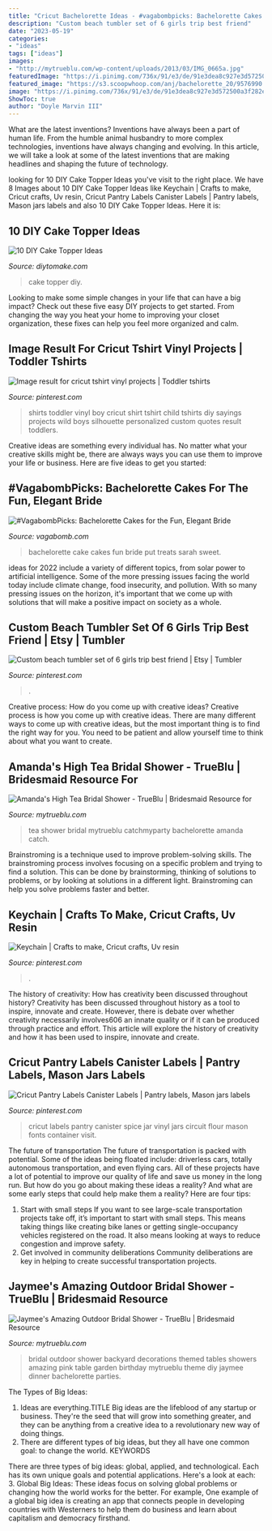 ```yaml
---
title: "Cricut Bachelorette Ideas - #vagabombpicks: Bachelorette Cakes For The Fun, Elegant Bride"
description: "Custom beach tumbler set of 6 girls trip best friend"
date: "2023-05-19"
categories:
- "ideas"
tags: ["ideas"]
images:
- "http://mytrueblu.com/wp-content/uploads/2013/03/IMG_0665a.jpg"
featuredImage: "https://i.pinimg.com/736x/91/e3/de/91e3dea8c927e3d572500a3f282e8b04.jpg"
featured_image: "https://s3.scoopwhoop.com/anj/bachelorette_20/9576990.jpg"
image: "https://i.pinimg.com/736x/91/e3/de/91e3dea8c927e3d572500a3f282e8b04.jpg"
ShowToc: true
author: "Doyle Marvin III"
---
```



What are the latest inventions?
Inventions have always been a part of human life. From the humble animal husbandry to more complex technologies, inventions have always changing and evolving. In this article, we will take a look at some of the latest inventions that are making headlines and shaping the future of technology.

	

		
looking for 10 DIY Cake Topper Ideas you've visit to the right place. We have 8 Images about 10 DIY Cake Topper Ideas like Keychain | Crafts to make, Cricut crafts, Uv resin, Cricut Pantry Labels Canister Labels | Pantry labels, Mason jars labels and also 10 DIY Cake Topper Ideas. Here it is:
		
    
## 10 DIY Cake Topper Ideas

<img loading=lazy src="https://www.diytomake.com/wp-content/uploads/2015/11/Cake-Topper.jpg" onerror="this.onerror=null;this.src='https://tse4.mm.bing.net/th?id=OIP.8YWl2PXRPHlK4AamqqpC6wHaLH&amp;pid=15.1';" alt="10 DIY Cake Topper Ideas">

_Source: diytomake.com_

>cake topper diy. 

	

Looking to make some simple changes in your life that can have a big impact? Check out these five easy DIY projects to get started. From changing the way you heat your home to improving your closet organization, these fixes can help you feel more organized and calm.

    
## Image Result For Cricut Tshirt Vinyl Projects | Toddler Tshirts

<img loading=lazy src="https://i.pinimg.com/736x/01/2b/c4/012bc4207e7a931b6e36ebcdd888a8b6.jpg" onerror="this.onerror=null;this.src='https://tse2.mm.bing.net/th?id=OIP.DgR7PGJmXK656SKuHrOIcwHaJ4&amp;pid=15.1';" alt="Image result for cricut tshirt vinyl projects | Toddler tshirts">

_Source: pinterest.com_

>shirts toddler vinyl boy cricut shirt tshirt child tshirts diy sayings projects wild boys silhouette personalized custom quotes result toddlers. 

	

Creative ideas are something every individual has. No matter what your creative skills might be, there are always ways you can use them to improve your life or business. Here are five ideas to get you started: 

    
## #VagabombPicks: Bachelorette Cakes For The Fun, Elegant Bride

<img loading=lazy src="https://s3.scoopwhoop.com/anj/bachelorette_20/9576990.jpg" onerror="this.onerror=null;this.src='https://tse3.mm.bing.net/th?id=OIP.zYKuk6eOuzhcSHFp6YXXiAHaFj&amp;pid=15.1';" alt="#VagabombPicks: Bachelorette Cakes for the Fun, Elegant Bride">

_Source: vagabomb.com_

>bachelorette cake cakes fun bride put treats sarah sweet. 

	

ideas for 2022 include a variety of different topics, from solar power to artificial intelligence. Some of the more pressing issues facing the world today include climate change, food insecurity, and pollution. With so many pressing issues on the horizon, it's important that we come up with solutions that will make a positive impact on society as a whole.

    
## Custom Beach Tumbler Set Of 6 Girls Trip Best Friend | Etsy | Tumbler

<img loading=lazy src="https://i.pinimg.com/736x/cb/ea/cc/cbeacc7d3567aa86d468fe63ff37a71b.jpg" onerror="this.onerror=null;this.src='https://tse3.mm.bing.net/th?id=OIP.sWWWYKzUn6-K_Lx9JJlkLwHaJ4&amp;pid=15.1';" alt="Custom beach tumbler set of 6 girls trip best friend | Etsy | Tumbler">

_Source: pinterest.com_

>. 

	

Creative process: How do you come up with creative ideas?
Creative process is how you come up with creative ideas. There are many different ways to come up with creative ideas, but the most important thing is to find the right way for you. You need to be patient and allow yourself time to think about what you want to create.

    
## Amanda&#039;s High Tea Bridal Shower - TrueBlu | Bridesmaid Resource For

<img loading=lazy src="http://mytrueblu.com/wp-content/uploads/2013/02/DSC01799.jpg" onerror="this.onerror=null;this.src='https://tse1.mm.bing.net/th?id=OIP.fYXSSBoDvrLSVVC7Iv9PHwHaJ4&amp;pid=15.1';" alt="Amanda&#039;s High Tea Bridal Shower - TrueBlu | Bridesmaid Resource for">

_Source: mytrueblu.com_

>tea shower bridal mytrueblu catchmyparty bachelorette amanda catch. 

	

Brainstroming is a technique used to improve problem-solving skills. The brainstroming process involves focusing on a specific problem and trying to find a solution. This can be done by brainstorming, thinking of solutions to problems, or by looking at solutions in a different light. Brainstroming can help you solve problems faster and better.

    
## Keychain | Crafts To Make, Cricut Crafts, Uv Resin

<img loading=lazy src="https://i.pinimg.com/736x/06/9c/d2/069cd29671b56083951d4eb84b78c1f9.jpg" onerror="this.onerror=null;this.src='https://tse2.mm.bing.net/th?id=OIP.pDZaRLN7qRfrW3H3i6D_oAHaOt&amp;pid=15.1';" alt="Keychain | Crafts to make, Cricut crafts, Uv resin">

_Source: pinterest.com_

>. 

	

The history of creativity: How has creativity been discussed throughout history?
Creativity has been discussed throughout history as a tool to inspire, innovate and create. However, there is debate over whether creativity necessarily involves606
an innate quality or if it can be produced through practice and effort. This article will explore the history of creativity and how it has been used to inspire, innovate and create.

    
## Cricut Pantry Labels Canister Labels | Pantry Labels, Mason Jars Labels

<img loading=lazy src="https://i.pinimg.com/736x/91/e3/de/91e3dea8c927e3d572500a3f282e8b04.jpg" onerror="this.onerror=null;this.src='https://tse4.mm.bing.net/th?id=OIP.s0xAxmAgDDyoMILa6WvgtAHaLG&amp;pid=15.1';" alt="Cricut Pantry Labels Canister Labels | Pantry labels, Mason jars labels">

_Source: pinterest.com_

>cricut labels pantry canister spice jar vinyl jars circuit flour mason fonts container visit. 

	

The future of transportation
The future of transportation is packed with potential. Some of the ideas being floated include: driverless cars, totally autonomous transportation, and even flying cars. All of these projects have a lot of potential to improve our quality of life and save us money in the long run. But how do you go about making these ideas a reality? And what are some early steps that could help make them a reality? Here are four tips: 
1. Start with small steps 
If you want to see large-scale transportation projects take off, it’s important to start with small steps. This means taking things like creating bike lanes or getting single-occupancy vehicles registered on the road. It also means looking at ways to reduce congestion and improve safety. 
2. Get involved in community deliberations 
Community deliberations are key in helping to create successful transportation projects.

    
## Jaymee&#039;s Amazing Outdoor Bridal Shower - TrueBlu | Bridesmaid Resource

<img loading=lazy src="http://mytrueblu.com/wp-content/uploads/2013/03/IMG_0665a.jpg" onerror="this.onerror=null;this.src='https://tse4.mm.bing.net/th?id=OIP.1WdKmiK8zcDr9F0PeIiZnwHaLH&amp;pid=15.1';" alt="Jaymee&#039;s Amazing Outdoor Bridal Shower - TrueBlu | Bridesmaid Resource">

_Source: mytrueblu.com_

>bridal outdoor shower backyard decorations themed tables showers amazing pink table garden birthday mytrueblu theme diy jaymee dinner bachelorette parties. 

	

The Types of Big Ideas:
1. Ideas are everything.TITLE
Big ideas are the lifeblood of any startup or business. They're the seed that will grow into something greater, and they can be anything from a creative idea to a revolutionary new way of doing things.
2. There are different types of big ideas, but they all have one common goal: to change the world. KEYWORDS

There are three types of big ideas: global, applied, and technological. Each has its own unique goals and potential applications. Here's a look at each: 
3. Global Big Ideas: These ideas focus on solving global problems or changing how the world works for the better. For example, One example of a global big idea is creating an app that connects people in developing countries with Westerners to help them do business and learn about capitalism and democracy firsthand. 

